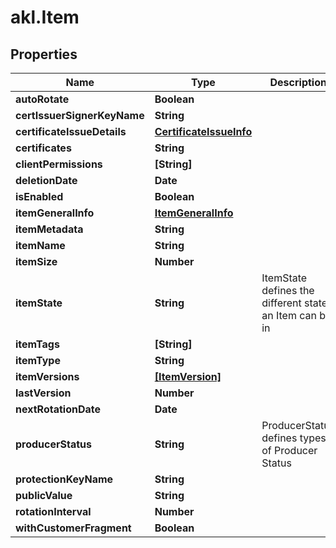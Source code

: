 # akl.Item

## Properties

Name | Type | Description | Notes
------------ | ------------- | ------------- | -------------
**autoRotate** | **Boolean** |  | [optional] 
**certIssuerSignerKeyName** | **String** |  | [optional] 
**certificateIssueDetails** | [**CertificateIssueInfo**](CertificateIssueInfo.md) |  | [optional] 
**certificates** | **String** |  | [optional] 
**clientPermissions** | **[String]** |  | [optional] 
**deletionDate** | **Date** |  | [optional] 
**isEnabled** | **Boolean** |  | [optional] 
**itemGeneralInfo** | [**ItemGeneralInfo**](ItemGeneralInfo.md) |  | [optional] 
**itemMetadata** | **String** |  | [optional] 
**itemName** | **String** |  | [optional] 
**itemSize** | **Number** |  | [optional] 
**itemState** | **String** | ItemState defines the different states an Item can be in | [optional] 
**itemTags** | **[String]** |  | [optional] 
**itemType** | **String** |  | [optional] 
**itemVersions** | [**[ItemVersion]**](ItemVersion.md) |  | [optional] 
**lastVersion** | **Number** |  | [optional] 
**nextRotationDate** | **Date** |  | [optional] 
**producerStatus** | **String** | ProducerStatus defines types of Producer Status | [optional] 
**protectionKeyName** | **String** |  | [optional] 
**publicValue** | **String** |  | [optional] 
**rotationInterval** | **Number** |  | [optional] 
**withCustomerFragment** | **Boolean** |  | [optional] 


